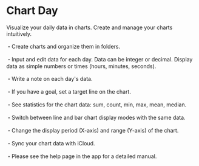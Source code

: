 # Chart Day

Visualize your daily data in charts. Create and manage your charts intuitively.

・Create charts and organize them in folders.

・Input and edit data for each day. Data can be integer or decimal.
Display data as simple numbers or times (hours, minutes, seconds).

・Write a note on each day's data.

・If you have a goal, set a target line on the chart.

・See statistics for the chart data: sum, count, min, max, mean, median.

・Switch between line and bar chart display modes with the same data.

・Change the display period (X-axis) and range (Y-axis) of the chart.

・Sync your chart data with iCloud.

・Please see the help page in the app for a detailed manual.
